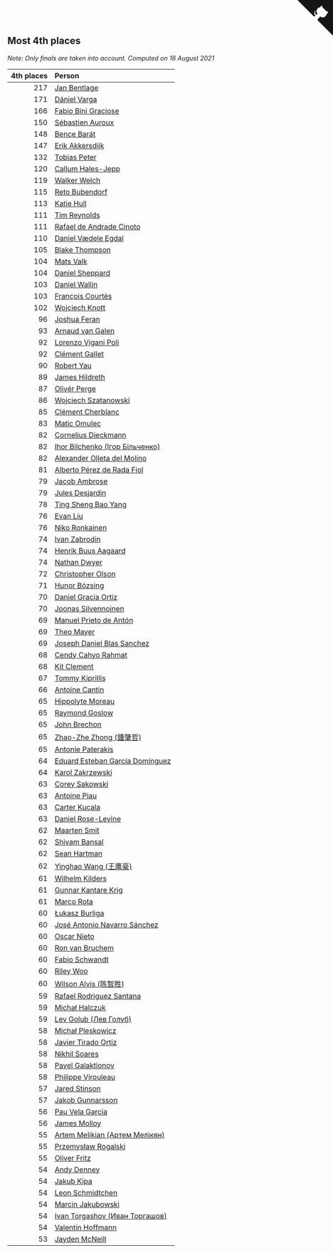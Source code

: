 ## Most 4th places

*Note: Only finals are taken into account.*
*Computed on 16 August 2021*

| 4th places | Person |
| ---: | :--- |
| 217 | [Jan Bentlage](https://www.worldcubeassociation.org/persons/2010BENT01) |
| 171 | [Dániel Varga](https://www.worldcubeassociation.org/persons/2008VARG01) |
| 166 | [Fabio Bini Graciose](https://www.worldcubeassociation.org/persons/2010GRAC02) |
| 150 | [Sébastien Auroux](https://www.worldcubeassociation.org/persons/2008AURO01) |
| 148 | [Bence Barát](https://www.worldcubeassociation.org/persons/2008BARA01) |
| 147 | [Erik Akkersdijk](https://www.worldcubeassociation.org/persons/2005AKKE01) |
| 132 | [Tobias Peter](https://www.worldcubeassociation.org/persons/2014PETE03) |
| 120 | [Callum Hales-Jepp](https://www.worldcubeassociation.org/persons/2012HALE01) |
| 119 | [Walker Welch](https://www.worldcubeassociation.org/persons/2011WELC01) |
| 115 | [Reto Bubendorf](https://www.worldcubeassociation.org/persons/2012BUBE01) |
| 113 | [Katie Hull](https://www.worldcubeassociation.org/persons/2010HULL01) |
| 111 | [Tim Reynolds](https://www.worldcubeassociation.org/persons/2005REYN01) |
| 111 | [Rafael de Andrade Cinoto](https://www.worldcubeassociation.org/persons/2007CINO01) |
| 110 | [Daniel Vædele Egdal](https://www.worldcubeassociation.org/persons/2013EGDA01) |
| 105 | [Blake Thompson](https://www.worldcubeassociation.org/persons/2010THOM03) |
| 104 | [Mats Valk](https://www.worldcubeassociation.org/persons/2007VALK01) |
| 104 | [Daniel Sheppard](https://www.worldcubeassociation.org/persons/2009SHEP01) |
| 103 | [Daniel Wallin](https://www.worldcubeassociation.org/persons/2013WALL03) |
| 103 | [François Courtès](https://www.worldcubeassociation.org/persons/2008COUR01) |
| 102 | [Wojciech Knott](https://www.worldcubeassociation.org/persons/2011KNOT01) |
| 96 | [Joshua Feran](https://www.worldcubeassociation.org/persons/2011FERA01) |
| 93 | [Arnaud van Galen](https://www.worldcubeassociation.org/persons/2006GALE01) |
| 92 | [Lorenzo Vigani Poli](https://www.worldcubeassociation.org/persons/2007POLI01) |
| 92 | [Clément Gallet](https://www.worldcubeassociation.org/persons/2004GALL02) |
| 90 | [Robert Yau](https://www.worldcubeassociation.org/persons/2009YAUR01) |
| 89 | [James Hildreth](https://www.worldcubeassociation.org/persons/2009HILD01) |
| 87 | [Olivér Perge](https://www.worldcubeassociation.org/persons/2007PERG01) |
| 86 | [Wojciech Szatanowski](https://www.worldcubeassociation.org/persons/2011SZAT01) |
| 85 | [Clément Cherblanc](https://www.worldcubeassociation.org/persons/2014CHER05) |
| 83 | [Matic Omulec](https://www.worldcubeassociation.org/persons/2010OMUL02) |
| 82 | [Cornelius Dieckmann](https://www.worldcubeassociation.org/persons/2009DIEC01) |
| 82 | [Ihor Bilchenko (Ігор Більченко)](https://www.worldcubeassociation.org/persons/2011BILC01) |
| 82 | [Alexander Olleta del Molino](https://www.worldcubeassociation.org/persons/2008OLLE01) |
| 81 | [Alberto Pérez de Rada Fiol](https://www.worldcubeassociation.org/persons/2011FIOL01) |
| 79 | [Jacob Ambrose](https://www.worldcubeassociation.org/persons/2010AMBR01) |
| 79 | [Jules Desjardin](https://www.worldcubeassociation.org/persons/2010DESJ01) |
| 78 | [Ting Sheng Bao Yang](https://www.worldcubeassociation.org/persons/2008BAOY01) |
| 76 | [Evan Liu](https://www.worldcubeassociation.org/persons/2009LIUE01) |
| 76 | [Niko Ronkainen](https://www.worldcubeassociation.org/persons/2010RONK01) |
| 74 | [Ivan Zabrodin](https://www.worldcubeassociation.org/persons/2012ZABR01) |
| 74 | [Henrik Buus Aagaard](https://www.worldcubeassociation.org/persons/2006BUUS01) |
| 74 | [Nathan Dwyer](https://www.worldcubeassociation.org/persons/2011DWYE02) |
| 72 | [Christopher Olson](https://www.worldcubeassociation.org/persons/2009OLSO01) |
| 71 | [Hunor Bózsing](https://www.worldcubeassociation.org/persons/2009BOZS01) |
| 70 | [Daniel Gracia Ortiz](https://www.worldcubeassociation.org/persons/2009ORTI01) |
| 70 | [Joonas Silvennoinen](https://www.worldcubeassociation.org/persons/2016SILV07) |
| 69 | [Manuel Prieto de Antón](https://www.worldcubeassociation.org/persons/2015ANTO04) |
| 69 | [Theo Mayer](https://www.worldcubeassociation.org/persons/2012MAYE01) |
| 69 | [Joseph Daniel Blas Sanchez](https://www.worldcubeassociation.org/persons/2016SANC08) |
| 68 | [Cendy Cahyo Rahmat](https://www.worldcubeassociation.org/persons/2010RAHM02) |
| 68 | [Kit Clement](https://www.worldcubeassociation.org/persons/2008CLEM01) |
| 67 | [Tommy Kiprillis](https://www.worldcubeassociation.org/persons/2014KIPR01) |
| 66 | [Antoine Cantin](https://www.worldcubeassociation.org/persons/2010CANT02) |
| 65 | [Hippolyte Moreau](https://www.worldcubeassociation.org/persons/2008MORE02) |
| 65 | [Raymond Goslow](https://www.worldcubeassociation.org/persons/2014GOSL01) |
| 65 | [John Brechon](https://www.worldcubeassociation.org/persons/2010BREC01) |
| 65 | [Zhao-Zhe Zhong (鍾肇哲)](https://www.worldcubeassociation.org/persons/2012CHON03) |
| 65 | [Antonie Paterakis](https://www.worldcubeassociation.org/persons/2012PATE01) |
| 64 | [Eduard Esteban García Domínguez](https://www.worldcubeassociation.org/persons/2011EDUA01) |
| 64 | [Karol Zakrzewski](https://www.worldcubeassociation.org/persons/2014ZAKR01) |
| 63 | [Corey Sakowski](https://www.worldcubeassociation.org/persons/2011SAKO01) |
| 63 | [Antoine Piau](https://www.worldcubeassociation.org/persons/2008PIAU01) |
| 63 | [Carter Kucala](https://www.worldcubeassociation.org/persons/2015KUCA01) |
| 63 | [Daniel Rose-Levine](https://www.worldcubeassociation.org/persons/2015ROSE01) |
| 62 | [Maarten Smit](https://www.worldcubeassociation.org/persons/2008SMIT04) |
| 62 | [Shivam Bansal](https://www.worldcubeassociation.org/persons/2011BANS02) |
| 62 | [Sean Hartman](https://www.worldcubeassociation.org/persons/2016HART02) |
| 62 | [Yinghao Wang (王鹰豪)](https://www.worldcubeassociation.org/persons/2010WANG07) |
| 61 | [Wilhelm Kilders](https://www.worldcubeassociation.org/persons/2010KILD02) |
| 61 | [Gunnar Kantare Krig](https://www.worldcubeassociation.org/persons/2004KRIG01) |
| 61 | [Marco Rota](https://www.worldcubeassociation.org/persons/2009ROTA01) |
| 60 | [Łukasz Burliga](https://www.worldcubeassociation.org/persons/2013BURL01) |
| 60 | [José Antonio Navarro Sánchez](https://www.worldcubeassociation.org/persons/2015SANC18) |
| 60 | [Oscar Nieto](https://www.worldcubeassociation.org/persons/2014NIET03) |
| 60 | [Ron van Bruchem](https://www.worldcubeassociation.org/persons/2003BRUC01) |
| 60 | [Fabio Schwandt](https://www.worldcubeassociation.org/persons/2014SCHW02) |
| 60 | [Riley Woo](https://www.worldcubeassociation.org/persons/2007WOOR01) |
| 60 | [Wilson Alvis (陈智胜)](https://www.worldcubeassociation.org/persons/2011ALVI01) |
| 59 | [Rafael Rodriguez Santana](https://www.worldcubeassociation.org/persons/2012SANT12) |
| 59 | [Michał Halczuk](https://www.worldcubeassociation.org/persons/2006HALC01) |
| 59 | [Lev Golub (Лев Голуб)](https://www.worldcubeassociation.org/persons/2014HOLU01) |
| 58 | [Michał Pleskowicz](https://www.worldcubeassociation.org/persons/2009PLES01) |
| 58 | [Javier Tirado Ortiz](https://www.worldcubeassociation.org/persons/2009TIRA01) |
| 58 | [Nikhil Soares](https://www.worldcubeassociation.org/persons/2015SOAR01) |
| 58 | [Pavel Galaktionov](https://www.worldcubeassociation.org/persons/2013GALA04) |
| 58 | [Philippe Virouleau](https://www.worldcubeassociation.org/persons/2008VIRO01) |
| 57 | [Jared Stinson](https://www.worldcubeassociation.org/persons/2014STIN01) |
| 57 | [Jakob Gunnarsson](https://www.worldcubeassociation.org/persons/2015GUNN01) |
| 56 | [Pau Vela García](https://www.worldcubeassociation.org/persons/2009GARC04) |
| 56 | [James Molloy](https://www.worldcubeassociation.org/persons/2011MOLL01) |
| 55 | [Artem Melikian (Артем Мелікян)](https://www.worldcubeassociation.org/persons/2011MELI01) |
| 55 | [Przemysław Rogalski](https://www.worldcubeassociation.org/persons/2013ROGA02) |
| 55 | [Oliver Fritz](https://www.worldcubeassociation.org/persons/2014FRIT02) |
| 54 | [Andy Denney](https://www.worldcubeassociation.org/persons/2013DENN01) |
| 54 | [Jakub Kipa](https://www.worldcubeassociation.org/persons/2010KIPA01) |
| 54 | [Leon Schmidtchen](https://www.worldcubeassociation.org/persons/2010SCHM01) |
| 54 | [Marcin Jakubowski](https://www.worldcubeassociation.org/persons/2007JAKU01) |
| 54 | [Ivan Torgashov (Иван Торгашов)](https://www.worldcubeassociation.org/persons/2011TORG01) |
| 54 | [Valentin Hoffmann](https://www.worldcubeassociation.org/persons/2011HOFF02) |
| 53 | [Jayden McNeill](https://www.worldcubeassociation.org/persons/2012MCNE01) |


<a href="https://github.com/jonatanklosko/wca_statistics" class="github-corner" aria-label="View source on Github"><svg width="80" height="80" viewBox="0 0 250 250" style="fill:#151513; color:#fff; position: absolute; top: 0; border: 0; right: 0;" aria-hidden="true"><path d="M0,0 L115,115 L130,115 L142,142 L250,250 L250,0 Z"></path><path d="M128.3,109.0 C113.8,99.7 119.0,89.6 119.0,89.6 C122.0,82.7 120.5,78.6 120.5,78.6 C119.2,72.0 123.4,76.3 123.4,76.3 C127.3,80.9 125.5,87.3 125.5,87.3 C122.9,97.6 130.6,101.9 134.4,103.2" fill="currentColor" style="transform-origin: 130px 106px;" class="octo-arm"></path><path d="M115.0,115.0 C114.9,115.1 118.7,116.5 119.8,115.4 L133.7,101.6 C136.9,99.2 139.9,98.4 142.2,98.6 C133.8,88.0 127.5,74.4 143.8,58.0 C148.5,53.4 154.0,51.2 159.7,51.0 C160.3,49.4 163.2,43.6 171.4,40.1 C171.4,40.1 176.1,42.5 178.8,56.2 C183.1,58.6 187.2,61.8 190.9,65.4 C194.5,69.0 197.7,73.2 200.1,77.6 C213.8,80.2 216.3,84.9 216.3,84.9 C212.7,93.1 206.9,96.0 205.4,96.6 C205.1,102.4 203.0,107.8 198.3,112.5 C181.9,128.9 168.3,122.5 157.7,114.1 C157.9,116.9 156.7,120.9 152.7,124.9 L141.0,136.5 C139.8,137.7 141.6,141.9 141.8,141.8 Z" fill="currentColor" class="octo-body"></path></svg></a><style>.github-corner:hover .octo-arm{animation:octocat-wave 560ms ease-in-out}@keyframes octocat-wave{0%,100%{transform:rotate(0)}20%,60%{transform:rotate(-25deg)}40%,80%{transform:rotate(10deg)}}@media (max-width:500px){.github-corner:hover .octo-arm{animation:none}.github-corner .octo-arm{animation:octocat-wave 560ms ease-in-out}}</style>
